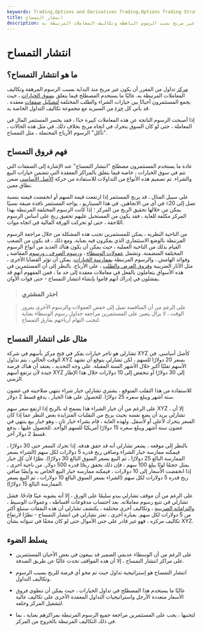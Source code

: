 ```yaml
---
keywords: Trading,Options and Derivatives Trading,Options Trading Strategy and Education,Options and Derivatives,Strategy and Education
title: انتشار التمساح
description: انتشار التمساح هو مركز استثماري أصبح غير مربح بسبب الرسوم الباهظة وتكاليف المعاملات المرتبطة به.
---
```


# انتشار التمساح
## ما هو انتشار التمساح؟

[مركز](/position) تداول من المقرر أن يكون غير مربح منذ البداية بسبب الرسوم المرهقة وتكاليف المعاملات المرتبطة به. غالبًا ما يستخدم المصطلح فيما يتعلق [بسوق الخيارات](/option) ، حيث يجمع المستثمرون أحيانًا بين خيارات الشراء والطلب المختلفة [لتشكيل](/calloption) [صفقات](/put) معقدة . قد يأتي كل [جزء](/leg) من السبريد مع مجموعة تكاليف التداول الخاصة به.

إذا أصبحت الرسوم الناتجة عن هذه المعاملات كبيرة جدًا ، فقد يخسر المستثمر المال في المعاملة ، حتى لو كان السوق يتحرك في اتجاه مربح بخلاف ذلك. في مثل هذه الحالات ، "تأكل" الرسوم الأرباح المحتملة ، مثل التمساح.

## فهم فروق التمساح

عادة ما يستخدم المستثمرون مصطلح "انتشار التمساح" عند الإشارة إلى الصفقات التي تتم في سوق الخيارات ، خاصة فيما يتعلق بالمراكز المعقدة التي تتضمن خيارات البيع والشراء. تم تصميم هذه الأنواع من التداولات للاستفادة من حركة [الأصل الأساسي](/underlying-asset) ضمن نطاق معين.

على سبيل المثال ، قد يربح المستثمر إذا ارتفعت قيمة السهم أو انخفضت قيمته بنسبة تصل إلى 20٪ في أي من الاتجاهين. في هذا السيناريو ، يواجه المستثمر نافذة ضيقة نسبيًا يمكن من خلالها تحقيق الربح من المركز ؛ إذا كانت الرسوم المختلفة المرتبطة بهذا المركز مكلفة للغاية ، فقد يكون من المستحيل عليهم تحقيق ربح على أساس الرسوم اللاحقة ، حتى لو تحركت الورقة المالية في اتجاه موات.

من الناحية النظرية ، يمكن للمستثمرين تجنب هذه المشكلة من خلال مراجعة الرسوم المرتبطة بالوضع الاستثماري الذي يفكرون فيه بعناية. ومع ذلك ، قد يكون من الصعب القيام بذلك من الناحية العملية ، حيث يمكن أن يكون هناك العديد من أنواع الرسوم المختلفة المتضمنة. وتشمل [عمولات الوسطاء](/commission) ، [ورسوم الصرف ، ورسوم](/exchange-fees) المقاصة [،](/clearingfee) وفوائد الهامش ، والرسوم المرتبطة [بممارسة الخيارات](/exercise). يمكن أن تؤثر القضايا الأخرى ، مثل الآثار الضريبية [وفروق العرض والطلب](/bid-askspread) ، على الأرباح. بالنظر إلى أن المستثمرين في هذه الأسواق يتعاملون بالفعل في معاملات معقدة إلى حد ما ، فمن المفهوم أنهم قد يفشلون في إدراك أنهم قاموا بإنشاء انتشار التمساح - حتى فوات الأوان.

> ### احذر المشتري

> على الرغم من أن المنافسة تميل إلى خفض العمولات والرسوم الأخرى بمرور الوقت ، لا يزال يتعين على المستثمرين مراجعة جداول رسوم الوسطاء بعناية لتجنب التهام أرباحهم بفارق التمساح.

>

## مثال على انتشار التمساح

تشارلي هو تاجر خيارات يفكر في فتح مركز بأسهم في شركة XYZ كأصل أساسي. في الوقت الحالي ، يتم تداول XYZ بسعر 20 دولارًا للسهم ، لكن تشارلي يتوقع أن تشهد الأسهم تقلبًا أكبر خلال الأشهر الستة المقبلة. على وجه التحديد ، يعتقد أن هناك فرصة جيدة لأن ترتفع أسهم XYZ إلى 30 دولارًا أو تنخفض إلى 10 دولارات خلال هذا الإطار الزمني.

للاستفادة من هذا التقلب المتوقع ، يشتري تشارلي خيار شراء تنتهي صلاحيته في غضون ستة أشهر ويبلغ سعره 25 دولارًا. للحصول على هذا الخيار ، يدفع قسط 2 دولار.

على الرغم من أن خيار الشراء هذا يسمح له بالربح إذا ارتفع سعر سهم XYZ ، إلا أن تشارلي يريد أن يضع نفسه بحيث يربح من التقلبات المتزايدة بغض النظر عما إذا كان السعر يتحرك لأعلى أو لأسفل. ولهذه الغاية ، قام بشراء خيار ثانٍ ، وهو خيار بيع ينتهي في غضون ستة أشهر ويبلغ سعره 15 دولارًا أمريكيًا للسهم الواحد. للحصول عليها ، يدفع قسط 2 دولار آخر.

بالنظر إلى موقعه ، يشعر تشارلي أنه قد حقق هدفه. إذا تحرك السعر حتى 30 دولارًا ، فيمكنه ممارسة خيار الشراء وصافي ربح قدره 5 دولارات لكل سهم (الشراء بسعر الممارسة البالغ 25 دولارًا ، ثم البيع بسعر السوق البالغ 30 دولارًا). نظرًا لأن كل خيار يمثل حجمًا لوتًا يبلغ 100 سهم ، فإن ذلك يحقق ربحًا قدره 500 دولار. من ناحية أخرى ، إذا انخفضت الأسعار إلى 10 دولارات ، فيمكنه ممارسة خيار البيع الخاص به وأيضًا صافي ربح قدره 5 دولارات لكل سهم (الشراء بسعر السوق البالغ 10 دولارات ، ثم البيع بسعر الممارسة البالغ 15 دولارًا).

على الرغم من أن موقف تشارلي يبدو سليمًا على الورق ، إلا أنه يشوبه عيبًا فادحًا. فشل تشارلي في تتبع رسوم معاملاته. بعد احتساب مدفوعات أقساطه ، وعمولات الوسيط ، [والتزاماته الضريبية](/taxliability) ، وتكاليف أخرى مختلفة ، يكتشف تشارلي أن هذه النفقات ستبلغ أكثر من 5 دولارات لكل سهم. بعبارة أخرى ، تعثر تشارلي في انتشار التمساح - نظرًا لارتفاع تكاليف مركزه ، فهو غير قادر على جني الأموال حتى لو كان محقًا في تنبؤاته بشأن XYZ.

## يسلط الضوء

- على الرغم من أن الوسطاء عديمي الضمير قد يبيعون في بعض الأحيان المستثمرين على مراكز انتشار التمساح ، إلا أن هذه المواقف تحدث غالبًا عن طريق الصدفة.

- انتشار التمساح هو إستراتيجية تداول حيث تم محو أي فرصة للربح بسبب الرسوم وتكاليف التداول.

- غالبًا ما يستخدم هذا المصطلح في تداول الخيارات ، حيث يمكن أن تنطوي فروق الأسعار متعددة الأرجل واستراتيجيات التداول المعقدة الأخرى على تكاليف عالية لتشغيل المركز وخلعه.

- لتجنبها ، يجب على المستثمرين مراجعة جميع الرسوم المرتبطة بمراكزهم بعناية ، بما في ذلك التكاليف المرتبطة بالخروج من المركز.

